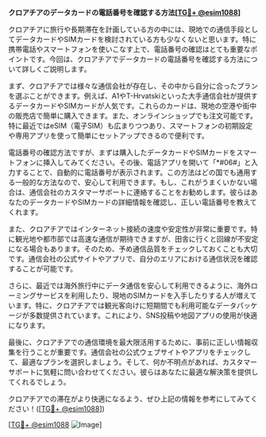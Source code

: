 **クロアチアのデータカードの電話番号を確認する方法[[TG💪+ @esim1088](https://t.me/s/esim1088)]**

クロアチアに旅行や長期滞在を計画している方の中には、現地での通信手段としてデータカードやSIMカードを検討されている方も少なくないと思います。特に携帯電話やスマートフォンを使いこなす上で、電話番号の確認はとても重要なポイントです。今回は、クロアチアでデータカードの電話番号を確認する方法について詳しくご説明します。

まず、クロアチアでは様々な通信会社が存在し、その中から自分に合ったプランを選ぶことができます。例えば、A1やT-Hrvatskiといった大手通信会社が提供するデータカードやSIMカードが人気です。これらのカードは、現地の空港や街中の販売店で簡単に購入できます。また、オンラインショップでも注文可能です。特に最近ではeSIM（電子SIM）も広まりつつあり、スマートフォンの初期設定や専用アプリを使って簡単にセットアップできるので便利です。

電話番号の確認方法ですが、まずは購入したデータカードやSIMカードをスマートフォンに挿入してみてください。その後、電話アプリを開いて「*#06#」と入力することで、自動的に電話番号が表示されます。この方法はどの国でも通用する一般的な方法なので、安心して利用できます。もし、これがうまくいかない場合は、通信会社のカスタマーサポートに連絡することをお勧めします。彼らはあなたのデータカードやSIMカードの詳細情報を確認し、正しい電話番号を教えてくれます。

また、クロアチアではインターネット接続の速度や安定性が非常に重要です。特に観光地や都市部では高速な通信が期待できますが、田舎に行くと回線が不安定になる場合もあります。そのため、予め通信品質をチェックしておくことも大切です。通信会社の公式サイトやアプリで、自分のエリアにおける通信状況を確認することが可能です。

さらに、最近では海外旅行中にデータ通信を安心して利用できるように、海外ローミングサービスを利用したり、現地のSIMカードを入手したりする人が増えています。特に、クロアチアでは観光客向けに短期間でも利用可能なデータパッケージが多数提供されています。これにより、SNS投稿や地図アプリの使用が快適になります。

最後に、クロアチアでの通信環境を最大限活用するために、事前に正しい情報収集を行うことが重要です。通信会社の公式ウェブサイトやアプリをチェックして、最適なプランを選択しましょう。そして、何か不明点があれば、カスタマーサポートに気軽に問い合わせてください。彼らはあなたに最適な解決策を提供してくれるでしょう。

クロアチアでの滞在がより快適になるよう、ぜひ上記の情報を参考にしてみてください！([[TG💪+ @esim1088](https://t.me/s/esim1088)])

[[TG💪+ @esim1088](https://t.me/s/esim1088) ![Image](https://i.postimg.cc/Y0z9fWf4/image.png)]